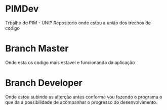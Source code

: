 # PIMDev

Trbalho de PIM - UNIP
Repositorio onde estou a união dos trechos de codigo

# Branch Master

Onde esta os codigo mais estavel e funcionando da aplicação

# Branch Developer

Onde estou subindo as alterção antes conforme vou fazendo o programa
o que da a possibilidade de acompanhar o progresso do desenvolvimento.
